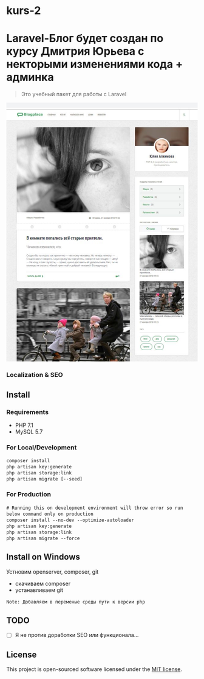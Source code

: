 # kurs-2
# Laravel-Блог будет создан по курсу Дмитрия Юрьева с некторыми  изменениями кода + админка

> Это учебный пакет для работы c Laravel


<p align="center">
<img src="https://github.com/drahun/kurs-2/raw/dz-0/public/kurs-2.jpg">
</p>

### Localization & SEO

## Install

### Requirements

* PHP 7.1
* MySQL 5.7 


### For Local/Development

```shell
composer install
php artisan key:generate
php artisan storage:link
php artisan migrate [--seed]
```

### For Production

```shell
# Running this on development environment will throw error so run below command only on production
composer install --no-dev --optimize-autoloader
php artisan key:generate
php artisan storage:link
php artisan migrate --force
```



## Install on Windows
Устновим openserver, composer, git
- скачиваем composer
- устанавливаем git


```
Note: Добавляем в переменые среды пути к версии php
```



## TODO

* [ ] Я не против доработки SEO или функционала...

## License

This project is open-sourced software licensed under the [MIT license](https://adr1enbe4udou1n.mit-license.org).

